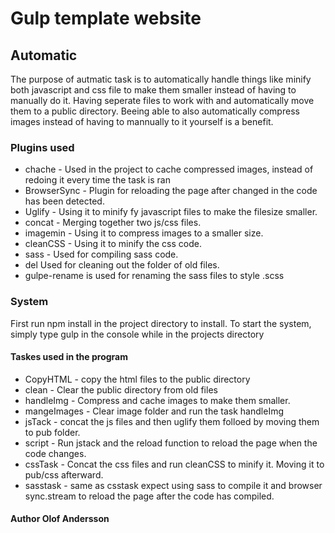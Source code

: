 # Gulp template website

## Automatic
The purpose of autmatic task is to automatically handle things like minify both javascript and css file to make them smaller instead of having to manually do it. Having seperate files to work with and automatically move them to a public directory. Beeing able to also automatically compress images instead of having to mannually to it yourself is a benefit. 

### Plugins used
* chache - Used in the project to cache compressed images, instead of redoing it every time the task is ran
* BrowserSync - Plugin for reloading the page after changed in the code has been detected.
* Uglify - Using it to minify fy javascript files to make the filesize smaller.
* concat - Merging together two js/css files.
* imagemin - Using it to compress images to a smaller size.
* cleanCSS - Using it to minify the css code.
* sass - Used for compiling sass code.
* del Used for cleaning out the folder of old files.
* gulpe-rename is used for renaming the sass files to style .scss 

### System
First run npm install in the project directory to install. 
To start the system, simply type gulp in the console while in the projects directory

#### Taskes used in the program
* CopyHTML - copy the html files to the public directory
* clean - Clear the public directory from old files
* handleImg - Compress and cache images to make them smaller.
* mangeImages - Clear image folder and run the task handleImg
* jsTack - concat the js files and then uglify them folloed by moving them to pub folder.
* script - Run jstack and the reload function to reload the page when the code changes.
* cssTask - Concat the css files and run cleanCSS to minify it. Moving it to pub/css afterward.
* sasstask - same as csstask expect using sass to compile it and browser sync.stream to reload the page after the code has compiled.


#### Author Olof Andersson
